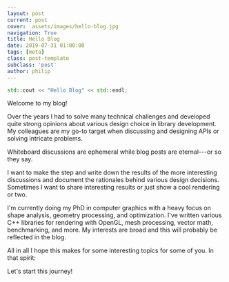 ```yaml
---
layout: post
current: post
cover:  assets/images/hello-blog.jpg
navigation: True
title: Hello Blog
date: 2019-07-31 01:00:00
tags: [meta]
class: post-template
subclass: 'post'
author: philip
---
```


```cpp
std::cout << "Hello Blog" << std::endl;
```

Welcome to my blog!

Over the years I had to solve many technical challenges and developed quite strong opinions about various design choice in library development.
My colleagues are my go-to target when discussing and designing APIs or solving intricate problems.

Whiteboard discussions are ephemeral while blog posts are eternal---or so they say.

I want to make the step and write down the results of the more interesting discussions and document the rationales behind various design decisions.
Sometimes I want to share interesting results or just show a cool rendering or two.

I'm currently doing my PhD in computer graphics with a heavy focus on shape analysis, geometry processing, and optimization.
I've written various C++ libraries for rendering with OpenGL, mesh processing, vector math, benchmarking, and more.
My interests are broad and this will probably be reflected in the blog.

All in all I hope this makes for some interesting topics for some of you.
In that spirit:

Let's start this journey!
